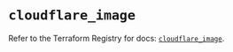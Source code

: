 # `cloudflare_image`

Refer to the Terraform Registry for docs: [`cloudflare_image`](https://registry.terraform.io/providers/cloudflare/cloudflare/5.8.2/docs/resources/image).
